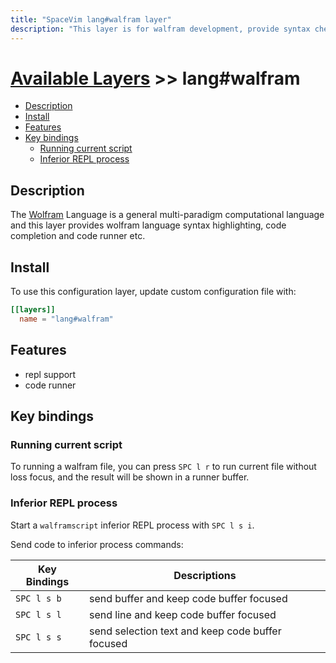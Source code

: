 ```yaml
---
title: "SpaceVim lang#walfram layer"
description: "This layer is for walfram development, provide syntax checking, code runner and repl support for walfram file."
---
```


# [Available Layers](../../) >> lang#walfram

<!-- vim-markdown-toc GFM -->

- [Description](#description)
- [Install](#install)
- [Features](#features)
- [Key bindings](#key-bindings)
  - [Running current script](#running-current-script)
  - [Inferior REPL process](#inferior-repl-process)

<!-- vim-markdown-toc -->

## Description

The [Wolfram](https://www.wolfram.com/language/) Language is a general multi-paradigm computational language
and this layer provides wolfram language syntax highlighting, code completion
and code runner etc.

## Install

To use this configuration layer, update custom configuration file with:

```toml
[[layers]]
  name = "lang#walfram"
```
## Features

- repl support
- code runner

## Key bindings

### Running current script

To running a walfram file, you can press `SPC l r` to run current file without loss focus, and the result will be shown in a runner buffer.

### Inferior REPL process

Start a `walframscript` inferior REPL process with `SPC l s i`.

Send code to inferior process commands:

| Key Bindings | Descriptions                                     |
| ------------ | ------------------------------------------------ |
| `SPC l s b`  | send buffer and keep code buffer focused         |
| `SPC l s l`  | send line and keep code buffer focused           |
| `SPC l s s`  | send selection text and keep code buffer focused |


